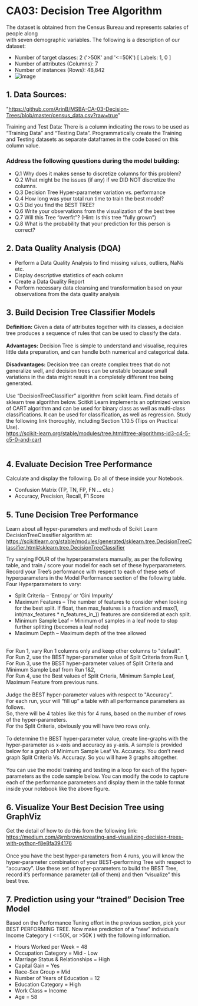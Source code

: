# CA03: Decision Tree Algorithm

The dataset is obtained from the Census Bureau and represents salaries of people along \
with seven demographic variables. The following is a description of our dataset: 
* Number of target classes: 2 ('>50K' and '<=50K') [ Labels: 1, 0 ] 
* Number of attributes (Columns): 7 
* Number of instances (Rows): 48,842 
* ![image](https://user-images.githubusercontent.com/75411111/219848977-8278b91b-8c19-488c-9287-95c50b89cba0.png)

## 1. Data Sources:
"https://github.com/ArinB/MSBA-CA-03-Decision-Trees/blob/master/census_data.csv?raw=true"
<br>

Training and Test Data: There is a column indicating the rows to be used as “Training Data”
and “Testing Data”. Programmatically create the Training and Testing datasets as
separate dataframes in the code based on this column value.

### Address the following questions during the model building:
* Q.1 Why does it makes sense to discretize columns for this problem?
* Q.2 What might be the issues (if any) if we DID NOT discretize the columns.
* Q.3 Decision Tree Hyper-parameter variation vs. performance
* Q.4 How long was your total run time to train the best model?
* Q.5 Did you find the BEST TREE?
* Q.6 Write your observations from the visualization of the best tree
* Q.7 Will this Tree “overfit”? (Hint: Is this tree “fully grown”)
* Q.8 What is the probability that your prediction for this person is correct?

## 2. Data Quality Analysis (DQA)
* Perform a Data Quality Analysis to find missing values, outliers, NaNs etc.
* Display descriptive statistics of each column
* Create a Data Quality Report
* Perform necessary data cleansing and transformation based on your observations from the data quality analysis

## 3. Build Decision Tree Classifier Models
<b>Definition:</b> Given a data of attributes together with its classes, a decision tree produces a
sequence of rules that can be used to classify the data. 
<br><br>
<b>Advantages:</b> Decision Tree is simple to understand and visualise, requires little data
preparation, and can handle both numerical and categorical data.
<br><br>
<b>Disadvantages:</b> Decision tree can create complex trees that do not generalize well, and
decision trees can be unstable because small variations in the data might result in a
completely different tree being generated.
<br><br>
Use “DecisionTreeClassifier” algorithm from scikit learn. Find details of sklearn tree
algorithm below. Scitkit Learn implements an optimized version of CART algorithm and can
be used for binary class as well as multi-class classifications. It can be used for
classification, as well as regression. Study the following link thoroughly, including Section
1.10.5 (Tips on Practical Use).<br>
https://scikit-learn.org/stable/modules/tree.html#tree-algorithms-id3-c4-5-c5-0-and-cart 
<br>
<br>
## 4. Evaluate Decision Tree Performance
Calculate and display the following. Do all of these inside your Notebook.
* Confusion Matrix (TP, TN, FP, FN … etc.)
* Accuracy, Precision, Recall, F1 Score


## 5. Tune Decision Tree Performance

Learn about all hyper-parameters and methods of Scikit Learn DecisionTreeClassifier
algorithm at:<br>
https://scikitlearn.org/stable/modules/generated/sklearn.tree.DecisionTreeClassifier.html#sklearn.tree.DecisionTreeClassifier


Try varying FOUR of the hyperparameters manually, as per the following table, and train /
score your model for each set of these hyperparameters. Record your Tree’s performance
with respect to each of these sets of hyperparameters in the Model Performance section of
the following table.
<br>
Four Hyperparameters to vary:
<br>
* Split Criteria – ‘Entropy’ or ‘Gini Impurity’
* Maximum Features – The number of features to consider when looking for the best
split. If float, then max_features is a fraction
and max(1, int(max_features * n_features_in_)) features are considered at each split.
*  Minimum Sample Leaf – Minimum of samples in a leaf node to stop further splitting
(becomes a leaf node)
*  Maximum Depth – Maximum depth of the tree allowed
<br>
For Run 1, vary Run 1 columns only and keep other columns to "default". <br>
For Run 2, use the BEST hyper-parameter value of Split Criteria from Run 1, <br>
For Run 3, use the BEST hyper-parameter values of Split Criteria and Minimum Sample Leaf from Run 1&2, <br>
For Run 4, use the Best values of Split Crteria, Minimum Sample Leaf, Maximum Feature from previous runs. <br><br>
Judge the BEST hyper-parameter values with respect to "Accuracy".<br>
For each run, your will “fill up” a table with all performance parameters as follows. <br>
So, there will be 4 tables like this for 4 runs, based on the number of rows of the hyper-parameters.<br>
For the Split Criteria, obviously you will have two rows only.<br>
<br>
To determine the BEST hyper-parameter value, create line-graphs with the hyper-parameter
as x-axis and accuracy as y-axis. A sample is provided below for a graph of Minimum
Sample Leaf Vs. Accuracy. You don’t need graph Split Criteria Vs. Accuracy. So you will
have 3 graphs altogether.<br>
<br>
You can use the model training and testing in a loop for each of the hyper-parameters as
the code sample below. You can modify the code to capture each of the performance
parameters and display them in the table format inside your notebook like the above
figure. <br>

## 6. Visualize Your Best Decision Tree using GraphViz
Get the detail of how to do this from the following link:<br>
https://medium.com/@rnbrown/creating-and-visualizing-decision-trees-with-python-f8e8fa394176
<br><br>
Once you have the best hyper-parameters from 4 runs, you will know the hyper-parameter
combination of your BEST-performing Tree with respect to “accuracy”. Use these set of
hyper-parameters to build the BEST Tree, record it’s performance parameter (all of them)
and then “visualize” this best tree.

## 7. Prediction using your “trained” Decision Tree Model
Based on the Performance Tuning effort in the previous section, pick your BEST
PERFORMING TREE. Now make prediction of a “new” individual’s Income Category ( <=50K,
or >50K ) with the following information. <br>
* Hours Worked per Week = 48
* Occupation Category = Mid - Low
* Marriage Status & Relationships = High
* Capital Gain = Yes
* Race-Sex Group = Mid
* Number of Years of Education = 12
* Education Category = High
* Work Class = Income
* Age = 58

